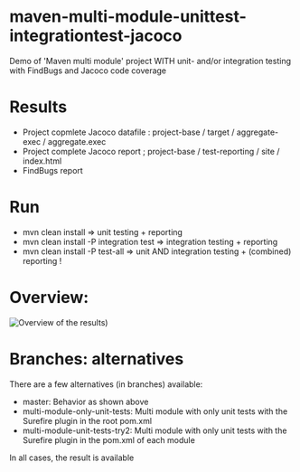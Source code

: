 # maven-multi-module-unittest-integrationtest-jacoco

Demo of 'Maven multi module' project WITH unit- and/or integration testing with FindBugs and Jacoco code coverage

# Results

   * Project copmlete Jacoco datafile : project-base / target / aggregate-exec / aggregate.exec
   * Project complete Jacoco report   ; project-base / test-reporting / site / index.html
   * FindBugs report
   
# Run

   * mvn clean install                      => unit testing + reporting
   * mvn clean install -P integration test  => integration testing + reporting
   * mvn clean install -P test-all          => unit AND integration testing + (combined) reporting !
   
# Overview: 

<img src="TestResults.png" alt="Overview of the results"/>)

# Branches: alternatives

There are a few alternatives (in branches) available:

* master: Behavior as shown above
* multi-module-only-unit-tests: Multi module with only unit tests with the Surefire plugin in the root pom.xml
* multi-module-unit-tests-try2: Multi module with only unit tests with the Surefire plugin in the pom.xml of each module

In all cases, the result is available 
